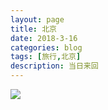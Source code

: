 ```yaml
---
layout: page
title: 北京
date: 2018-3-16
categories: blog
tags: [旅行,北京]
description: 当日来回
---
```

![](http://p5o4jrt16.bkt.clouddn.com/Image-1.jpg)

